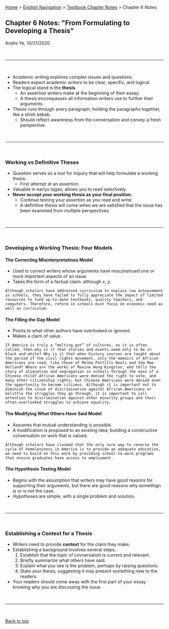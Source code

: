 [Home](https://andre-ye.github.io) > [English Navigation](https://andre-ye.github.io/english/english_navigation) > [Textbook Chapter Notes](https://andre-ye.github.io/english/english_navigation#textbook-chapter-notes) > Chapter 6 Notes

## Chapter 6 Notes: "From Formulating to Developing a Thesis"
Andre Ye, 10/21/2020

<br>

---

<br>

- Academic writing explores complex issues and questions.
- Readers expect academic writers to be clear, specific, and logical.
- The logical stand is the **thesis**.
  - An assertion writers make at the beginning of their essay.
  - A thesis encompasses all information writers use to further their arguments.
- Thesis runs through every paragraph, holding the paragraphs together, like a shish kebab.
  - Should reflect awareness from the conversation and convey a fresh perspective.

<br>

---

<br>

### Working vs Definitive Theses
- Question serves as a tool for inquiry that will help formulate a working thesis.
  - First attempt at an assertion.
- Valuable in earlys tages; allows you to read selectively.
- **Never accept your working thesis as your final position.**
  - Continue testing your assertion as you read and write.
  - A definitive thesis will come when we are satisfied that the issue has been examined from multiple perspectives.

<br>

---

<br>

### Developing a Working Thesis: Four Models
#### The Correcting Misinterpretatinos Model
- Used to correct writers whose arguments have misconstrued one or more important aspects of an issue.
- Takes the form of a factual claim: although *x*, *y*.
```
Although scholars have addressed curriculum to explain low achievement in schools, they have failed to fully appreciate the impact of limited resources to fund up-to-date textbooks, quality teachers, and computers. Therefore, reform in schools must focus on economic need as well as curriculum.
```

#### The Filling the Gap Model
- Points to what other authors have overlooked or ignored.
- Makes a claim of value.
```
If America is truly a “melting pot” of cultures, as it is often called, then why is it that stories and events seem only to be in black and white? Why is it that when history courses are taught about the period of the civil rights movement, only the memoirs of African Americans are read, like those of Melba Pattillo Beals and Ida Mae Holland? Where are the works of Maxine Hong Kingston, who tells the story of alienation and segregation in schools through the eyes of a Chinese child? African Americans were denied the right to vote, and many other citizenship rights; but Chinese Americans were denied even the opportunity to become citizens. Although it is important not to diminish the issue of discrimination against African Americans or belittle the struggles they go through, it is important to call attention to discrimination against other minority groups and their often-overlooked struggles to achieve equality.
```

#### The Modifying What Others Have Said Model
- Assumes that mutual understanding is possible.
- A modification is proposed to an existing idea; building a constructive conversation on work that is valued.
```
Although scholars have claimed that the only sure way to reverse the cycle of homelessness in America is to provide an adequate education, we need to build on this work by providing school-to-work programs that ensure graduates have access to employment.
```

#### The Hypothesis Testing Model
- Begins with the assumption that writers may have good reasons for supporting their arguments, but there are good reasons why somethign is or is not the case.
- Hypotheses are simple, with a single problem and solution.

<br>

---

<br>

### Establishing a Context for a Thesis
- Writers need to provide **context** for the claim they make.
- Establishing a background involves several steps.
  1. Establish that the topic of covnersation is current and relevant.
  2. Briefly summarize what others have said.
  3. Explain what you see is the problem, perhaps by raising questions.
  4. State your thesis, suggesting it may present something new to the readers.
- Your readers should come away with the first part of your essay knowing why you are discussing the issue.

<br>

---

<br>

[Back to top](#)
